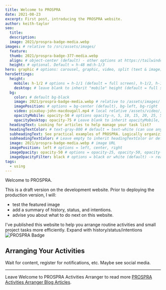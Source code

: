 ```yaml
---
title: Welcome to PROSPRA
date: 2021-08-23
excerpt: First post, introducing the PROSPRA website.
author: keith-taylor
seo:
  title:
  description:
  image: 2021/prospra-badge-media.webp
images: # relative to /src/assets/images/
  feature:
  thumb: 2021/prospra-badge-377-media.webp
  align: # object-center (default) - other options at https://tailwindcss.com/docs/object-position
  height: # optional. Default = h-48 md:h-1/3
hero: graphic # options: carousel, graphic, video, split (text & image)
heroSettings:
  height:
    mobile: h-1/2 # options = h-1/1 (default = full screen), h-1/2, h-1/3, h-3/4, h-9/10, h-48 (12rem, 192px), h-56 (14rem, 224px), h-64 (16rem, 256px)
    desktop: # leave blank to inherit "mobile" height (default = full screen)
  bg:
    color: # default bg-black
    image: 2021/prospra-badge-media.webp # relative to /assets/images/
    imagePosition: # options = bg-center (default), bg-left, bg-right
    video: pixabay-john-macdougall.mp4 # local relative /assets/video/, or full https://... if remote?
    opacityMobile: opacity-50 # options opacity-n, 5, 10, 15, 20, 25, 50, 75, 100 (default)
    opacityDesktop: opacity-75 # Leave blank to inherit opacityMobile, use same options as opacityMobile
  headingText: Looking for articles to help manage your task list?
  headingTextColor: # text-gray-800 # default = text-white (can use any TailwindCSS text-[color]-[xxx])
  subheadingText: See practical examples of PROSPRA. Logically organizing activities for less worry and more time.
  subheadingTextColor: # Leave empty to inherit headingTextColor or default (text-white) or use any text-[color]-[xxx]
  image: 2021/prospra-badge-media.webp # image URL
  imagePosition: left # options = left, center, right
  imageOpacity: opacity-50 # options = opacity-25, opacity-50, opacity-75, opacity-100 (default)
  imageOpacityFilter: black # options = black or white (default) -> really depends on your background image
tags:
  - using
---
```


Welcome to PROSPRA.

This is a draft version on the development website. Prior to deploying the production version, I will:
- test the featured image
- add a summary of history, status, and intentions.
- advise you about what to do next on this website.

I've published this website to help you arrange routine activities and small project tasks more efficiently.
Expand with history/status/intentions
<picture>
  <source media="(min-width:400px)" srcset="2021/prospra-badge-377-media.webp">
  <img src="2021/prospra-badge-media.webp" alt="PROSPRA Badge" style="width:auto;">
</picture>
<h2 id="next">Arranging Your Activities</h2>

Wait for content, register for notifications, etc. Maybe see social media.

<hr />

Leave Welcome to PROSPRA Activities Arranger to read more <a href="https://prospra.com/prospra-blog/">PROSPRA Activities Arranger Blog Articles</a>.
